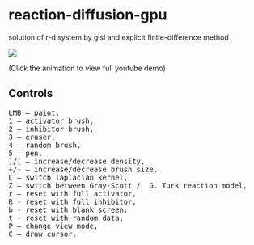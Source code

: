 # reaction-diffusion-gpu
solution of r-d system by glsl and explicit finite-difference method


![](https://github.com/rszczers/reaction-diffusion-gpu/blob/master/t.gif)

(Click the animation to view full youtube demo)

## Controls
<pre>
LMB – paint,
1 – activator brush,
2 – inhibitor brush,
3 – eraser,
4 – random brush,
5 – pen,
]/[ – increase/decrease density,
+/- – increase/decrease brush size,
L – switch laplacian kernel,
Z – switch between Gray-Scott /  G. Turk reaction model,
r – reset with full activator,
R - reset with full inhibitor,
b - reset with blank screen,
t - reset with random data,
P – change view mode,
C – draw cursor. 
</pre>
